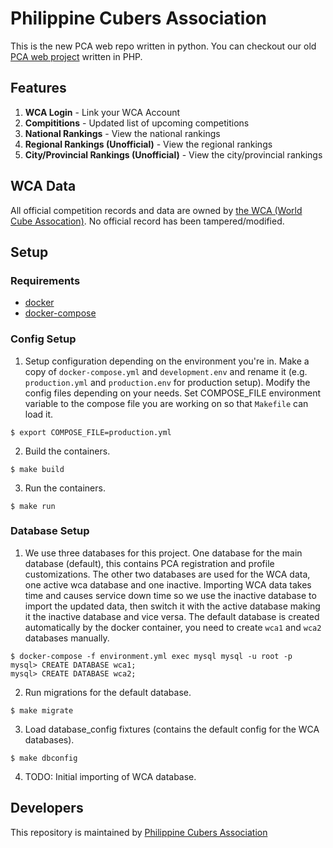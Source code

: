 Philippine Cubers Association
===

This is the new PCA web repo written in python. You can checkout our old [PCA web project](https://github.com/geocine/pinoycubers) written in PHP.

## Features

1. **WCA Login** - Link your WCA Account
2. **Compititions** - Updated list of upcoming competitions
3. **National Rankings** - View the national rankings
4. **Regional Rankings (Unofficial)** - View the regional rankings
5. **City/Provincial Rankings (Unofficial)** - View the city/provincial rankings

## WCA Data

All official competition records and data are owned by [the WCA (World Cube Assocation)](https://www.worldcubeassociation.org).
No official record has been tampered/modified.

## Setup

### Requirements

*  [docker](https://www.docker.com/community-edition#/download)
*  [docker-compose](https://docs.docker.com/compose/install/)

### Config Setup

1. Setup configuration depending on the environment you're in. Make a copy of `docker-compose.yml` and `development.env` and rename it (e.g. `production.yml` and `production.env` for production setup). Modify the config files depending on your needs. Set COMPOSE_FILE environment variable to the compose file you are working on so that `Makefile` can load it.

```
$ export COMPOSE_FILE=production.yml
```

2. Build the containers.

```
$ make build
```

3. Run the containers.

```
$ make run
```

### Database Setup

1. We use three databases for this project. One database for the main database (default), this contains PCA registration and profile customizations. The other two databases are used for the WCA data, one active wca database and one inactive. Importing WCA data takes time and causes service down time so we use the inactive database to import the updated data, then switch it with the active database making it the inactive database and vice versa. The default database is created automatically by the docker container, you need to create `wca1` and `wca2` databases manually.

```
$ docker-compose -f environment.yml exec mysql mysql -u root -p
mysql> CREATE DATABASE wca1;
mysql> CREATE DATABASE wca2;
```

2. Run migrations for the default database.

```
$ make migrate
```

3. Load database_config fixtures (contains the default config for the WCA databases).

```
$ make dbconfig
```

4. TODO: Initial importing of WCA database.

## Developers

This repository is maintained by [Philippine Cubers Association](https://facebook.com/PhilippineCubersAssociation/)
